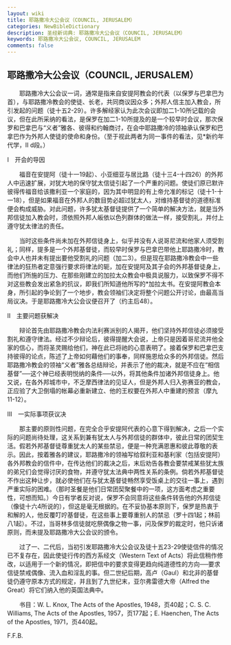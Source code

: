 ```yaml
---
layout: wiki
title: 耶路撒冷大公会议（COUNCIL, JERUSALEM）
categories: NewBibleDictionary
description: 圣经新词典: 耶路撒冷大公会议（COUNCIL, JERUSALEM）
keywords: 耶路撒冷大公会议, COUNCIL, JERUSALEM
comments: false
---
```


## 耶路撒冷大公会议（COUNCIL, JERUSALEM）

　　耶路撒冷大公会议一词，通常是指来自安提阿教会的代表（以保罗与巴拿巴为首），与耶路撒冷教会的使徒、长老，共同商议因众多；外邦人信主加入教会，所引发起的问题（徒十五2-29）。许多解经家认为此次会议即加二1-10所记载的会议，但在此所采纳的看法，是保罗在加二1-10所提及的是一个较早时会议，那次保罗和巴拿巴与“义者”雅各、彼得和约翰商讨，在会中耶路撒冷的领袖承认保罗和巴拿巴作为外邦人使徒的使命和身份。（至于视此两者为同一事件的看法，见*新约年代学，II d段。）

Ⅰ　开会的导因

　　福音在安提阿（徒十一19起）、小亚细亚与居比路（徒十三4-十四26）的外邦人中迅速扩展，对犹大地的保守犹太信徒引起了一个严重的问题。使徒们原已默许彼得传福音给该撒利亚一个家庭的，因为其中明显的有上帝允准的标记（徒十1-十一18），但是如果福音在外邦人的数目势必超过犹太人，对维持基督徒的道德标准便会构成威胁。对此问题，许多犹太基督徒提供了一个简单的解决方法，就是当外邦信徒加入教会时，须依照外邦人皈依以色列群体的做法一样，接受割礼，并付上遵守犹太律法的责任。

　　当时这些条件尚未加在外邦信徒身上，似乎并没有人说哥尼流和他家人须受割礼；同样，提多是一个外邦基督徒，而较早时保罗与巴拿巴带他上耶路撒冷时，教会中人也并未有提出要他受割礼的问题（加二3）。但是现在耶路撒冷教会中一些律法的狂热者定意强行要求将律法的轭，加在安提阿及其子会的外邦基督徒身上，而他们所施的压力、在那些刚建立的加拉太众教会中极具说服力，以致保罗不得不对这些教会发出紧急的抗议，即我们所知道他所写的*加拉太书。在安提阿教会本身，所引起的争论到了一个地步，教会领袖们决定将整个问题公开讨论，由最高当局议决。于是耶路撒冷大公会议便召开了（约主后48）。

Ⅱ　主要问题获解决

　　辩论首先由耶路撒冷教会内法利赛派别的人揭开，他们坚持外邦信徒必须接受割礼和遵守律法。经过不少辩论后，彼得提醒大会说，上帝只是因着哥尼流并他全家的信心，而将圣灵赐给他们，神在此已将祂的心意表明了。接着保罗和巴拿巴支持彼得的论点，陈述了上帝如何藉他们的事奉，同样施恩给众多的外邦信徒。然后耶路撒冷教会的领袖“义者”雅各总结辩论，并表示了他的裁决，就是不应在“相信基督”──这个神已经表明悦纳的条件──以外，将其他条件加诸外邦信徒身上。他又说，在各外邦城市中，不乏摩西律法的见证人，但是外邦人归入弥赛亚的教会，正应验了大卫倒塌的帐幕必重新建立、他的王权要在外邦人中重建的预言（摩九11-12）。

Ⅲ　一实际事项获议决

　　那主要的原则性问题，在完全合乎安提阿代表的心意下得到解决，之后一个实际的问题尚待处理，这关系到兼有犹太人与外邦信徒的群体中，彼此日常的团契生活。假若外邦基督徒尊重犹太人的某些禁忌，便是一种充满恩惠和彼此尊敬的表示。因此，按着雅各的建议，耶路撒冷的领袖写给叙利亚和基利家（包括安提阿）各外邦教会的信件中，在传达他们的裁决之后，末后劝告各教会要禁戒某些犹太族的弟兄们会觉得讨厌的食物，并遵守犹太法典中两性关系的条例。倘若外邦基督徒不作出这种让步，就必使他们在与犹太基督徒畅然享受饭桌上的交往一事上，遇到严重实际的困难。（那时圣餐是他们日常团契聚餐中的一项，这方面考虑之重要性，可想而知。）今日有学者反对说，保罗不会同意将这些条件转告他的外邦信徒（像徒十六4所说的），但这是毫无根据的。在不妥协基本原则下，保罗是热衷于和解的人，他反覆叮咛基督徒，在这些事上要尊重别人的禁忌（罗十四1起；林前八1起）。不过，当哥林多信徒就吃祭偶像之物一事，问及保罗的裁定时，他只诉诸原则，而未提及耶路撒冷大公会议的颁令。

　　过了一、二代后，当初引发耶路撒冷大公会议及徒十五23-29使徒信件的情况已不复存在，因此使徒行传的西方系经文（Western Text of Acts）将此信稍作修改，以适用于一个新的情况，即把信中的要求变得更趋向纯道德性的方向──要求信徒禁戒偶像、流入血和淫乱的事。但二世纪后期，高卢（Gaul）和北非的基督徒仍遵守原本方式的规定，并且到了九世纪末，亚尔弗雷德大帝（Alfred the Great）将它们纳入他的英国法典中。

　　书目：W. L. Knox, The Acts of the Apostles, 1948，页40起；C. S. C. Williams, The Acts of the Apostles, 1957，页177起；E. Haenchen, The Acts of the Apostles, 1971，页440起。

F.F.B.






